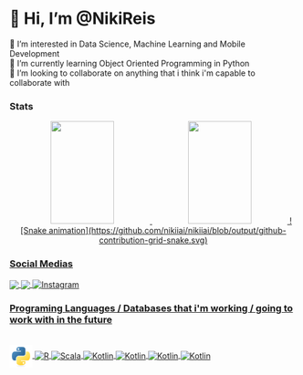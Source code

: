 # 👋 Hi, I’m @NikiReis
<div> 👀 I’m interested in Data Science, Machine Learning and Mobile Development </div>
<div> 🌱 I’m currently learning Object Oriented Programming in Python </div>
<div> 💞️ I’m looking to collaborate on anything that i think i'm capable to collaborate with </div>

<h3 align="left"> Stats </h3>
<div align="center">
  <a href="https://github.com/NikiReis">
  <img height="180em" width="47%" src="https://github-readme-stats.vercel.app/api?username=nikireis&show_icons=true&theme=calm&include_all_commits=true&count_private=true"/>
  <img height="180em" width="47%" src="https://github-readme-stats.vercel.app/api/top-langs/?username=nikireis&layout=compact&langs_count=7&theme=calm"/>
      ![Snake animation](https://github.com/nikiiai/nikiiai/blob/output/github-contribution-grid-snake.svg)

</div>

<h3 align="left"> Social Medias </h3>
<p align="left">
<a href="https://open.spotify.com/user/linekerreis12" target="blank"><img align="center" src="https://img.shields.io/badge/Spotify-1ED760?style=for-the-badge&logo=spotify&logoColor=white" />
<a href="https://www.linkedin.com/in/linekreis/"target="blank"><img align="center" src="https://img.shields.io/badge/linkedin-%230077B5.svg?style=for-the-badge&logo=linkedin&logoColor=white" />
<a href="https://www.instagram.com/linekreis/" target="blank"><img align="center" alt="Instagram" src="https://img.shields.io/badge/Instagram-%23E4405F.svg?style=for-the-badge&logo=Instagram&logoColor=white" />
</p>
  
<h3 align="up">Programing Languages / Databases that i'm working / going to work with in the future</h3>
<div style="display: inline_block"><br>
  <img align="center" alt="Python" height="40" width="40" src="https://raw.githubusercontent.com/devicons/devicon/master/icons/python/python-original.svg">
  <img align="center" alt="R" height="40" width="40" src="https://cdn.jsdelivr.net/gh/devicons/devicon/icons/r/r-original.svg" />
  <img align="center" alt="Scala" height="37" width="37"  src="https://cdn.jsdelivr.net/gh/devicons/devicon/icons/scala/scala-original.svg" />
  <img align="center" alt="Kotlin" height="35" width="35" src="https://cdn.jsdelivr.net/gh/devicons/devicon/icons/kotlin/kotlin-original.svg" />
  <img align="center" alt="Kotlin" height="37" width="37" src="https://cdn.jsdelivr.net/gh/devicons/devicon/icons/swift/swift-original.svg" />
  <img align="center" alt="Kotlin" height="40" width="40" src="https://cdn.jsdelivr.net/gh/devicons/devicon/icons/postgresql/postgresql-plain.svg" />
  <img align="center" alt="Kotlin" height="60" width="60" src="https://cdn.jsdelivr.net/gh/devicons/devicon/icons/oracle/oracle-original.svg" />  
</div>
